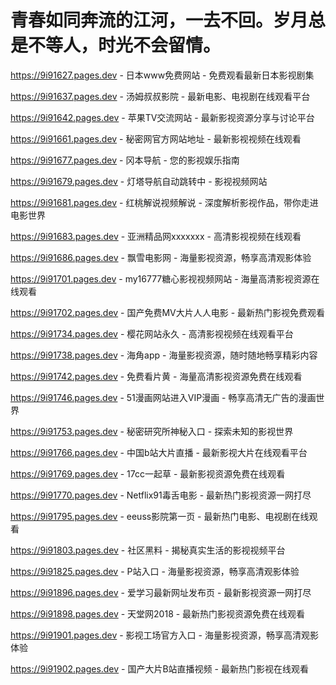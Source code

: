 # 青春如同奔流的江河，一去不回。岁月总是不等人，时光不会留情。

https://9i91627.pages.dev - 日本www免费网站 - 免费观看最新日本影视剧集

https://9i91637.pages.dev - 汤姆叔叔影院 - 最新电影、电视剧在线观看平台

https://9i91642.pages.dev - 苹果TV交流网站 - 最新影视资源分享与讨论平台

https://9i91661.pages.dev - 秘密网官方网站地址 - 最新影视视频在线观看

https://9i91677.pages.dev - 冈本导航 - 您的影视娱乐指南

https://9i91679.pages.dev - 灯塔导航自动跳转中 - 影视视频网站

https://9i91681.pages.dev - 红桃解说视频解说 - 深度解析影视作品，带你走进电影世界

https://9i91683.pages.dev - 亚洲精品网xxxxxxx - 高清影视视频在线观看

https://9i91686.pages.dev - 飘雪电影网 - 海量影视资源，畅享高清观影体验

https://9i91701.pages.dev - my16777糖心影视视频网站 - 海量高清影视资源在线观看

https://9i91702.pages.dev - 国产免费MV大片人人电影 - 最新热门影视免费观看

https://9i91734.pages.dev - 樱花网站永久 - 高清影视视频在线观看平台

https://9i91738.pages.dev - 海角app - 海量影视资源，随时随地畅享精彩内容

https://9i91742.pages.dev - 免费看片黄 - 海量高清影视资源免费在线观看

https://9i91746.pages.dev - 51漫画网站进入VIP漫画 - 畅享高清无广告的漫画世界

https://9i91753.pages.dev - 秘密研究所神秘入口 - 探索未知的影视世界

https://9i91766.pages.dev - 中国b站大片直播 - 最新影视大片在线观看平台

https://9i91769.pages.dev - 17cc一起草 - 最新影视资源免费在线观看

https://9i91770.pages.dev - Netflix91毒舌电影 - 最新热门影视资源一网打尽

https://9i91795.pages.dev - eeuss影院第一页 - 最新热门电影、电视剧在线观看

https://9i91803.pages.dev - 社区黑料 - 揭秘真实生活的影视视频平台

https://9i91825.pages.dev - P站入口 - 海量影视资源，畅享高清观影体验

https://9i91896.pages.dev - 爱学习最新网址发布页 - 最新影视资源一网打尽

https://9i91898.pages.dev - 天堂网2018 - 最新热门影视资源免费在线观看

https://9i91901.pages.dev - 影视工场官方入口 - 海量影视资源，畅享高清观影体验

https://9i91902.pages.dev - 国产大片B站直播视频 - 最新热门影视在线观看
